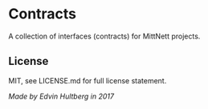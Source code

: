 # Contracts

A collection of interfaces (contracts) for MittNett projects.

## License

MIT, see LICENSE.md for full license statement.


*Made by Edvin Hultberg in 2017*
